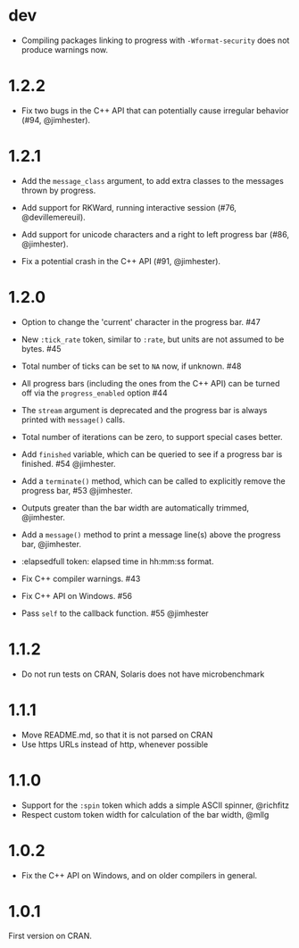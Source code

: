 
# dev

* Compiling packages linking to progress with `-Wformat-security` does
  not produce warnings now.

# 1.2.2

* Fix two bugs in the C++ API that can potentially cause irregular
  behavior (#94, @jimhester).

# 1.2.1

* Add the `message_class` argument, to add extra classes to the messages
  thrown by progress.

* Add support for RKWard, running interactive session
  (#76, @devillemereuil).

* Add support for unicode characters and a right to left progress bar
  (#86, @jimhester).

* Fix a potential crash in the C++ API (#91, @jimhester).

# 1.2.0

* Option to change the 'current' character in the progress bar. #47

* New `:tick_rate` token, similar to `:rate`, but units are not assumed
  to be bytes. #45

* Total number of ticks can be set to `NA` now, if unknown. #48

* All progress bars (including the ones from the C++ API) can be turned
  off via the `progress_enabled` option #44

* The `stream` argument is deprecated and the progress bar is always
  printed with `message()` calls.

* Total number of iterations can be zero, to support special
  cases better.

* Add `finished` variable, which can be queried to see if a progress bar is
  finished. #54 @jimhester.

* Add a `terminate()` method, which can be called to explicitly remove the
  progress bar, #53 @jimhester.

* Outputs greater than the bar width are automatically trimmed, @jimhester.

* Add a `message()` method to print a message line(s) above the progress bar,
  @jimhester.

* :elapsedfull token: elapsed time in hh:mm:ss format.

* Fix C++ compiler warnings. #43

* Fix C++ API on Windows. #56

* Pass `self` to the callback function. #55 @jimhester

# 1.1.2

* Do not run tests on CRAN, Solaris does not have microbenchmark

# 1.1.1

* Move README.md, so that it is not parsed on CRAN
* Use https URLs instead of http, whenever possible

# 1.1.0

* Support for the `:spin` token which adds a simple ASCII spinner, @richfitz
* Respect custom token width for calculation of the bar width, @mllg

# 1.0.2

* Fix the C++ API on Windows, and on older compilers in general.

# 1.0.1

First version on CRAN.
